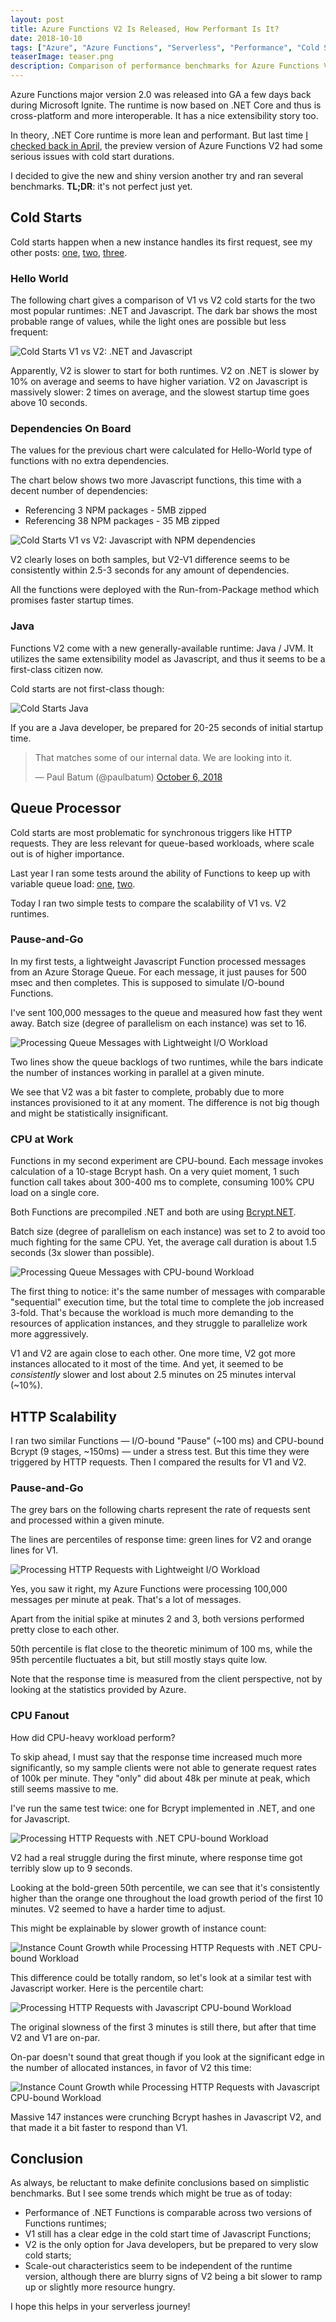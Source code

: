 ```yaml
---
layout: post
title: Azure Functions V2 Is Released, How Performant Is It?
date: 2018-10-10
tags: ["Azure", "Azure Functions", "Serverless", "Performance", "Cold Start"]
teaserImage: teaser.png
description: Comparison of performance benchmarks for Azure Functions V1 and V2
---
```


Azure Functions major version 2.0 was released into GA a few days back during Microsoft Ignite. The runtime is now
based on .NET Core and thus is cross-platform and more interoperable. It has a nice extensibility story too.

In theory, .NET Core runtime is more lean and performant.
But last time [I checked back in April](https://mikhail.io/2018/04/azure-functions-cold-starts-in-numbers/),
the preview version of Azure Functions V2 had some serious issues with cold start durations.

I decided to give the new and shiny version another try and ran several benchmarks. **TL;DR**: it's not
perfect just yet.

Cold Starts
-----------

Cold starts happen when a new instance handles its first request, see my other posts:
[one](https://mikhail.io/2018/04/azure-functions-cold-starts-in-numbers/),
[two](https://mikhail.io/2018/05/azure-functions-cold-starts-beyond-first-load/),
[three](https://mikhail.io/2018/08/serverless-cold-start-war/).

### Hello World

The following chart gives a comparison of V1 vs V2 cold starts for the two most popular runtimes:
.NET and Javascript. The dark bar shows the most probable range of values, while the light ones
are possible but less frequent:

![Cold Starts V1 vs V2: .NET and Javascript](cold-starts-dotnet-js.png)

Apparently, V2 is slower to start for both runtimes. V2 on .NET is slower by 10% on average and seems 
to have higher variation. V2 on Javascript is massively slower: 2 times on average, and the slowest startup
time goes above 10 seconds.

### Dependencies On Board

The values for the previous chart were calculated for Hello-World type of functions with no extra dependencies.

The chart below shows two more Javascript functions, this time with a decent number of dependencies:

- Referencing 3 NPM packages - 5MB zipped
- Referencing 38 NPM packages - 35 MB zipped

![Cold Starts V1 vs V2: Javascript with NPM dependencies](cold-starts-js-dependencies.png)

V2 clearly loses on both samples, but V2-V1 difference seems to be consistently within 2.5-3
seconds for any amount of dependencies.

All the functions were deployed with the Run-from-Package method which promises faster startup times.

### Java

Functions V2 come with a new generally-available runtime: Java / JVM. It utilizes the same extensibility
model as Javascript, and thus it seems to be a first-class citizen now.

Cold starts are not first-class though: 

![Cold Starts Java](cold-starts-java.png)

If you are a Java developer, be prepared for 20-25 seconds of initial startup time.

<blockquote class="twitter-tweet" data-conversation="none" data-dnt="true"><p lang="en" dir="ltr">That matches some of our internal data. We are looking into it.</p>&mdash; Paul Batum (@paulbatum) <a href="https://twitter.com/paulbatum/status/1048391445386735616?ref_src=twsrc%5Etfw">October 6, 2018</a></blockquote> <script async src="https://platform.twitter.com/widgets.js" charset="utf-8"></script>

Queue Processor
---------------

Cold starts are most problematic for synchronous triggers like HTTP requests. They are less relevant
for queue-based workloads, where scale out is of higher importance.

Last year I ran some tests around the ability of Functions to keep up with variable queue load:
[one](https://mikhail.io/2017/08/azure-functions-are-they-really-infinitely-scalable-and-elastic/),
[two](https://mikhail.io/2017/12/azure-functions-get-more-scalable-and-elastic/).

Today I ran two simple tests to compare the scalability of V1 vs. V2 runtimes.

### Pause-and-Go

In my first tests, a lightweight Javascript Function processed messages from an Azure Storage Queue. For
each message, it just pauses for 500 msec and then completes. This is supposed to simulate I/O-bound 
Functions.

I've sent 100,000 messages to the queue and measured how fast they went away. Batch size (degree of parallelism
on each instance) was set to 16.

![Processing Queue Messages with Lightweight I/O Workload](queue-scaling-io-based.png)

Two lines show the queue backlogs of two runtimes, while the bars indicate the number of instances working
in parallel at a given minute.

We see that V2 was a bit faster to complete, probably due to more instances provisioned to it at any moment.
The difference is not big though and might be statistically insignificant.

### CPU at Work

Functions in my second experiment are CPU-bound. Each message invokes calculation of a 10-stage Bcrypt
hash. On a very quiet moment, 1 such function call takes about 300-400 ms to complete, consuming 100% CPU 
load on a single core.

Both Functions are precompiled .NET and both are using [Bcrypt.NET](https://github.com/BcryptNet/bcrypt.net).

Batch size (degree of parallelism on each instance) was set to 2 to avoid too much fighting for the same CPU. Yet, 
the average call duration is about 1.5 seconds (3x slower than possible).

![Processing Queue Messages with CPU-bound Workload](queue-scaling-cpu-bound.png)

The first thing to notice: it's the same number of messages with comparable "sequential" execution time, but 
the total time to complete the job increased 3-fold. That's because the workload is much more demanding to
the resources of application instances, and they struggle to parallelize work more aggressively.

V1 and V2 are again close to each other. One more time, V2 got more instances allocated to it most of the time.
And yet, it seemed to be *consistently* slower and lost about 2.5 minutes on 25 minutes interval (~10%).

HTTP Scalability
----------------

I ran two similar Functions &mdash; I/O-bound "Pause" (~100 ms) and CPU-bound Bcrypt (9 stages, ~150ms) &mdash; under a stress test.
But this time they were triggered by HTTP requests. Then I compared the results for V1 and V2.

### Pause-and-Go

The grey bars on the following charts represent the rate of requests sent and processed within a given minute.

The lines are percentiles of response time: green lines for V2 and orange lines for V1.

![Processing HTTP Requests with Lightweight I/O Workload](http-scaling-io-based.png)

Yes, you saw it right, my Azure Functions were processing 100,000 messages per minute at peak. That's a lot of
messages.

Apart from the initial spike at minutes 2 and 3, both versions performed pretty close to each other.

50th percentile is flat close to the theoretic minimum of 100 ms, while the 95th percentile fluctuates a bit, but still
mostly stays quite low. 

Note that the response time is measured from the client perspective, not by looking at the statistics provided by Azure.

### CPU Fanout

How did CPU-heavy workload perform?

To skip ahead, I must say that the response time increased much more significantly, so my sample clients were
not able to generate request rates of 100k per minute. They "only" did about 48k per minute at peak, which still
seems massive to me.

I've run the same test twice: one for Bcrypt implemented in .NET, and one for Javascript.

![Processing HTTP Requests with .NET CPU-bound Workload](http-scaling-cpu-bound-dotnet.png)

V2 had a real struggle during the first minute, where response time got terribly slow up to 9 seconds.

Looking at the bold-green 50th percentile, we can see that it's consistently higher than the orange one throughout
the load growth period of the first 10 minutes. V2 seemed to have a harder time to adjust.

This might be explainable by slower growth of instance count:

![Instance Count Growth while Processing HTTP Requests with .NET CPU-bound Workload](http-scaling-cpu-bound-dotnet-instance-growth.png)

This difference could be totally random, so let's look at a similar test with Javascript worker. Here is the percentile chart:

![Processing HTTP Requests with Javascript CPU-bound Workload](http-scaling-cpu-bound-js.png)

The original slowness of the first 3 minutes is still there, but after that time V2 and V1 are on-par.

On-par doesn't sound that great though if you look at the significant edge in the number of allocated instances, in
favor of V2 this time:

![Instance Count Growth while Processing HTTP Requests with Javascript CPU-bound Workload](http-scaling-cpu-bound-js-instance-growth.png)

Massive 147 instances were crunching Bcrypt hashes in Javascript V2, and that made it a bit faster to respond than V1.

Conclusion
----------

As always, be reluctant to make definite conclusions based on simplistic benchmarks. But I see some trends which might
be true as of today:

- Performance of .NET Functions is comparable across two versions of Functions runtimes;
- V1 still has a clear edge in the cold start time of Javascript Functions;
- V2 is the only option for Java developers, but be prepared to very slow cold starts;
- Scale-out characteristics seem to be independent of the runtime version, although there are blurry signs of
V2 being a bit slower to ramp up or slightly more resource hungry.

I hope this helps in your serverless journey!